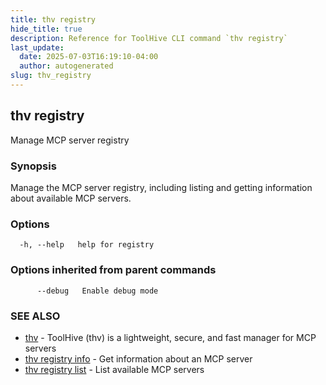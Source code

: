 ```yaml
---
title: thv registry
hide_title: true
description: Reference for ToolHive CLI command `thv registry`
last_update:
  date: 2025-07-03T16:19:10-04:00
  author: autogenerated
slug: thv_registry
---
```


## thv registry

Manage MCP server registry

### Synopsis

Manage the MCP server registry, including listing and getting information about available MCP servers.

### Options

```
  -h, --help   help for registry
```

### Options inherited from parent commands

```
      --debug   Enable debug mode
```

### SEE ALSO

* [thv](thv.md)	 - ToolHive (thv) is a lightweight, secure, and fast manager for MCP servers
* [thv registry info](thv_registry_info.md)	 - Get information about an MCP server
* [thv registry list](thv_registry_list.md)	 - List available MCP servers


